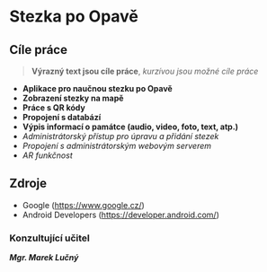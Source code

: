 # Stezka po Opavě
## Cíle práce
> **Výrazný text jsou cíle práce**, 
> *kurzívou jsou možné cíle práce*
- **Aplikace pro naučnou stezku po Opavě**
- **Zobrazení stezky na mapě**
- **Práce s QR kódy**
- **Propojení s databází**
- **Výpis informací o památce (audio, video, foto, text, atp.)**
- *Administrátorský přístup pro úpravu a přidání stezek*
- *Propojení s administrátorským webovým serverem*
- *AR funkčnost*
## Zdroje 
- Google (https://www.google.cz/)
- Android Developers (https://developer.android.com/)
### Konzultující učitel
**_Mgr. Marek Lučný_**
